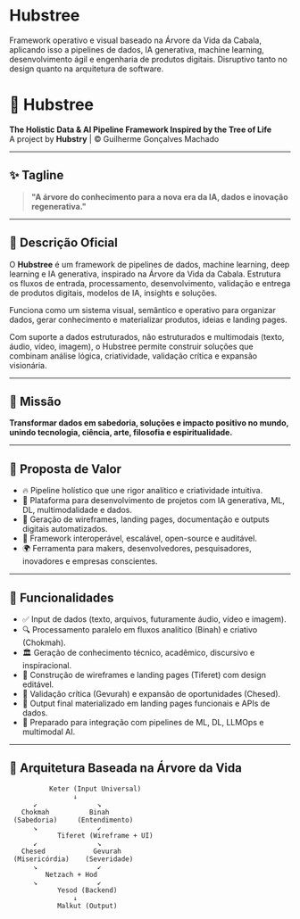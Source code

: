 # Hubstree
Framework operativo e visual baseado na Árvore da Vida da Cabala, aplicando isso a pipelines de dados, IA generativa, machine learning, desenvolvimento ágil e engenharia de produtos digitais. Disruptivo tanto no design quanto na arquitetura de software.
# 🌳 Hubstree

**The Holistic Data & AI Pipeline Framework Inspired by the Tree of Life**  
A project by **Hubstry** | © Guilherme Gonçalves Machado  

---

## ✨ Tagline

> **"A árvore do conhecimento para a nova era da IA, dados e inovação regenerativa."**  

---

## 🚀 Descrição Oficial

O **Hubstree** é um framework de pipelines de dados, machine learning, deep learning e IA generativa, inspirado na Árvore da Vida da Cabala. Estrutura os fluxos de entrada, processamento, desenvolvimento, validação e entrega de produtos digitais, modelos de IA, insights e soluções.  

Funciona como um sistema visual, semântico e operativo para organizar dados, gerar conhecimento e materializar produtos, ideias e landing pages.  

Com suporte a dados estruturados, não estruturados e multimodais (texto, áudio, vídeo, imagem), o Hubstree permite construir soluções que combinam análise lógica, criatividade, validação crítica e expansão visionária.  

---

## 🌱 Missão

**Transformar dados em sabedoria, soluções e impacto positivo no mundo, unindo tecnologia, ciência, arte, filosofia e espiritualidade.**  

---

## 🏹 Proposta de Valor

- 🔥 Pipeline holístico que une rigor analítico e criatividade intuitiva.  
- 🚀 Plataforma para desenvolvimento de projetos com IA generativa, ML, DL, multimodalidade e dados.  
- 🎨 Geração de wireframes, landing pages, documentação e outputs digitais automatizados.  
- 🔗 Framework interoperável, escalável, open-source e auditável.  
- 🌍 Ferramenta para makers, desenvolvedores, pesquisadores, inovadores e empresas conscientes.  

---

## 🔧 Funcionalidades

- ✅ Input de dados (texto, arquivos, futuramente áudio, vídeo e imagem).  
- 🔍 Processamento paralelo em fluxos analítico (Binah) e criativo (Chokmah).  
- 🏛️ Geração de conhecimento técnico, acadêmico, discursivo e inspiracional.  
- 🎨 Construção de wireframes e landing pages (Tiferet) com design editável.  
- 🔬 Validação crítica (Gevurah) e expansão de oportunidades (Chesed).  
- 🚀 Output final materializado em landing pages funcionais e APIs de dados.  
- 🔗 Preparado para integração com pipelines de ML, DL, LLMOps e multimodal AI.  

---

## 🌳 Arquitetura Baseada na Árvore da Vida

```plaintext
          Keter (Input Universal)
                ↓
      ↙️               ↘️
   Chokmah          Binah
 (Sabedoria)     (Entendimento)
      ↘️               ↙️
            Tiferet (Wireframe + UI)
      ↙️               ↘️
   Chesed            Gevurah
 (Misericórdia)    (Severidade)
      ↘️               ↙️
         Netzach + Hod
      ↘️               ↙️
            Yesod (Backend)
                ↓
            Malkut (Output)

